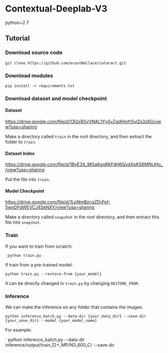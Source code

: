 # Contextual-Deeplab-V3

python=2.7

## Tutorial

### Download source code

``` git clone https://github.com/ecustWallace/cataract.git ```

### Download modules

``` pip install -r requirements.txt ```

### Download dataset and model checkpoint

#### Dataset

https://drive.google.com/file/d/13I2xBSyVNAL1YySyZgdHmfr5yl2s3z6G/view?usp=sharing

Make a directory called ` train ` in the root directory, and then extract the folder to ` train `.

#### Dataset Index 
https://drive.google.com/file/d/1ByE3X_MGa6gqRKFdH6QydXpKS6MNUHo_/view?usp=sharing

Put the file into ` train `.

#### Model Checkpoint 
https://drive.google.com/file/d/1LpNmBzcgZDrFef-5wnDFdWEVCJ4SeNXY/view?usp=sharing

Make a directory called ` snapshot ` in the root directory, and then extract this file into ` snapshot `.

### Train

If you want to train from scratch:

` python train.py`

If train from a pre-trained model:

` python train.py --restore-from {your_model} `

It can be directly changed in `train.py` by changing `RESTORE_FROM`.

### Inference

We can make the inference on any folder that contains the images. 

` python inference_batch.py --data-dir {your_data_dir} --save-dir {your_save_dir} --model {your_model_name} `

For example:

` python inference_batch.py --data-dir inference/output/train_12+_MP/N3_600_C/ --save-dir 
